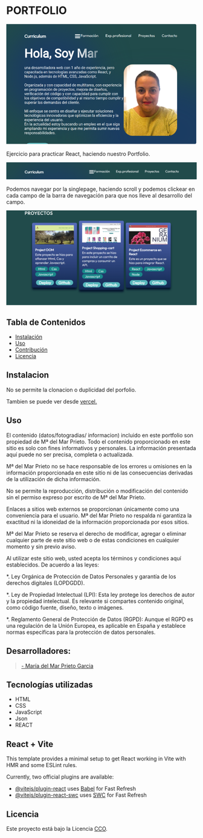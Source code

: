 # PORTFOLIO 

![imágen de Porfolio](./assets/hero/porfolio.png)

Ejercicio para practicar React, haciendo nuestro Portfolio. <br>

![imágen de barra de navegacion](./assets/hero/barradenavegacion.png)

Podemos navegar por la singlepage, haciendo scroll y podemos clickear en cada campo de la barra de navegación para que nos lleve al desarrollo del campo.
<br>

![imágen de proyectos](./assets/hero/proyectos.png)


## Tabla de Contenidos

- [Instalación](#instalación)
- [Uso](#uso)
- [Contribución](#contribución)
- [Licencia](#licencia)

## Instalacion
No se permite la clonacion o duplicidad del porfolio. 

Tambien se puede ver desde <a href="https://portfolio-aspw76el4-mar-prietos-projects.vercel.app/">vercel.</a> 

## Uso

El contenido (datos/fotogradias/ informacion) incluido en este portfolio son propiedad de Mª del Mar Prieto. Todo el contenido proporcionado en este sitio es solo con fines informativos y personales. La información presentada aquí puede no ser precisa, completa o actualizada.

Mª del Mar Prieto no se hace responsable de los errores u omisiones en la información proporcionada en este sitio ni de las consecuencias derivadas de la utilización de dicha información.

No se permite la reproducción, distribución o modificación del contenido sin el permiso expreso por escrito de Mª del Mar Prieto.

Enlaces a sitios web externos se proporcionan únicamente como una conveniencia para el usuario. Mª del Mar Prieto no respalda ni garantiza la exactitud ni la idoneidad de la información proporcionada por esos sitios.

Mª del Mar Prieto se reserva el derecho de modificar, agregar o eliminar cualquier parte de este sitio web o de estas condiciones en cualquier momento y sin previo aviso.

Al utilizar este sitio web, usted acepta los términos y condiciones aquí establecidos.
De acuerdo a las leyes:

*. Ley Orgánica de Protección de Datos Personales y garantía de los derechos digitales (LOPDGDD).

*. Ley de Propiedad Intelectual (LPI): Esta ley protege los derechos de autor y la propiedad intelectual. Es relevante si compartes contenido original, como código fuente, diseño, texto o imágenes.

*. Reglamento General de Protección de Datos (RGPD): Aunque el RGPD es una regulación de la Unión Europea, es aplicable en España y establece normas específicas para la protección de datos personales.


## Desarrolladores:

> <a href="https://www.linkedin.com/in/mar-prieto-garcia/">- María del Mar Prieto Garcia</a>


## Tecnologías utilizadas

- HTML
- CSS
- JavaScript
- Json
- REACT 

## React + Vite

This template provides a minimal setup to get React working in Vite with HMR and some ESLint rules.

Currently, two official plugins are available:

- [@vitejs/plugin-react](https://github.com/vitejs/vite-plugin-react/blob/main/packages/plugin-react/README.md) uses [Babel](https://babeljs.io/) for Fast Refresh
- [@vitejs/plugin-react-swc](https://github.com/vitejs/vite-plugin-react-swc) uses [SWC](https://swc.rs/) for Fast Refresh

## Licencia

Este proyecto está bajo la Licencia [CCO](LICENSE).
